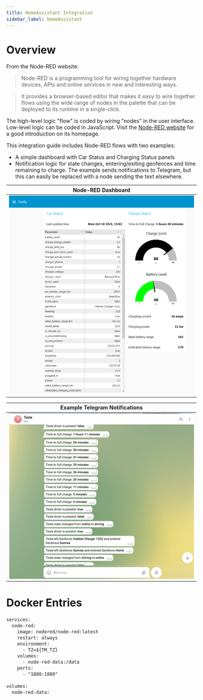 ```yaml
---
title: HomeAssistant Integration
sidebar_label: HomeAssistant
---
```

# Overview
From the Node-RED website:
> Node-RED is a programming tool for wiring together hardware devices, APIs and online services in new and interesting ways.

> It provides a browser-based editor that makes it easy to wire together flows using the wide range of nodes in the palette that can be deployed to its runtime in a single-click.

The high-level logic "flow" is coded by wiring "nodes" in the user interface. Low-level logic can be coded in JavaScript. Visit the [Node-RED website]([https://nodered.org) for a good introduction on its homepage.

This integration guide includes Node-RED flows with two examples:
- A simple dashboard with Car Status and Charging Status panels
- Notification logic for state changes, entering/exiting geofences and time remaining to charge. The example sends notifications to Telegram, but this can easily be replaced with a node sending the text elsewhere.

|<b>Node-RED Dashboard</b>|
|:--:|
|![Node-RED Dashboard example](./Node-RED-dashboard.PNG)|


|<b>Example Telegram Notifications</b>|
|:--:|
|![Node-RED Dashboard example](./Node-RED-Telegram.PNG)|


# Docker Entries
```
services:
  node-red:
    image: nodered/node-red:latest
    restart: always
    environment:
      - TZ=${TM_TZ}
    volumes:
      - node-red-data:/data
    ports:
      - "1880:1880"
      
volumes:
  node-red-data:
```
